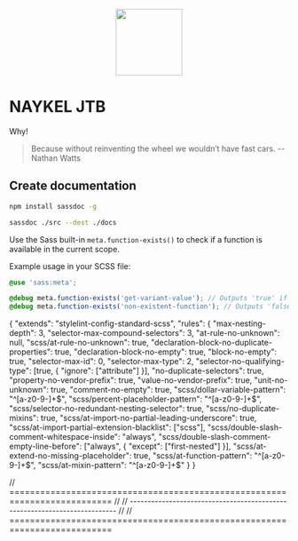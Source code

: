 <p align="center"><a href="https://naykel.com.au" target="_blank"><img src="https://avatars0.githubusercontent.com/u/32632005?s=460&u=d1df6f6e0bf29668f8a4845271e9be8c9b96ed83&v=4" width="120"></a></p>

# NAYKEL JTB

Why!

> Because without reinventing the wheel we wouldn’t have fast cars.
> -- Nathan Watts

## Create documentation

```bash
npm install sassdoc -g
```

```bash
sassdoc ./src --dest ./docs
```

Use the Sass built-in `meta.function-exists()` to check if a function is available in the current scope.

Example usage in your SCSS file:

```scss
@use 'sass:meta';

@debug meta.function-exists('get-variant-value'); // Outputs 'true' if accessible, 'false' otherwise
@debug meta.function-exists('non-existent-function'); // Outputs 'false'
```


{
    "extends": "stylelint-config-standard-scss",
    "rules": {
        "max-nesting-depth": 3,
        "selector-max-compound-selectors": 3,
        "at-rule-no-unknown": null,
        "scss/at-rule-no-unknown": true,
        "declaration-block-no-duplicate-properties": true,
        "declaration-block-no-empty": true,
        "block-no-empty": true,
        "selector-max-id": 0,
        "selector-max-type": 2,
        "selector-no-qualifying-type": [true, { "ignore": ["attribute"] }],
        "no-duplicate-selectors": true,
        "property-no-vendor-prefix": true,
        "value-no-vendor-prefix": true,
        "unit-no-unknown": true,
        "comment-no-empty": true,
        "scss/dollar-variable-pattern": "^[a-z0-9-]+$",
        "scss/percent-placeholder-pattern": "^[a-z0-9-]+$",
        "scss/selector-no-redundant-nesting-selector": true,
        "scss/no-duplicate-mixins": true,
        "scss/at-import-no-partial-leading-underscore": true,
        "scss/at-import-partial-extension-blacklist": ["scss"],
        "scss/double-slash-comment-whitespace-inside": "always",
        "scss/double-slash-comment-empty-line-before": ["always", { "except": ["first-nested"] }],
        "scss/at-extend-no-missing-placeholder": true,
        "scss/at-function-pattern": "^[a-z0-9-]+$",
        "scss/at-mixin-pattern": "^[a-z0-9-]+$"
    }
}

// ==========================================================================
// 
// --------------------------------------------------------------------------
// 
// ==========================================================================